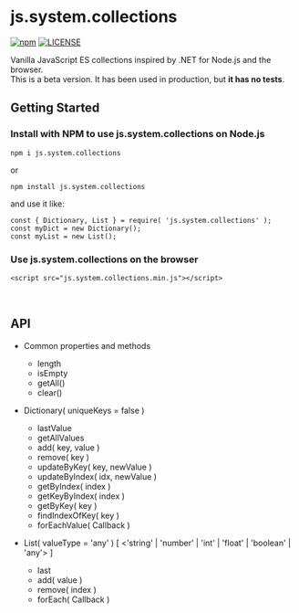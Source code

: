 ﻿# js.system.collections
 
[![npm](https://img.shields.io/npm/v/js.system.collections.svg)](https://www.npmjs.com/package/js.system.collections)
[![LICENSE](https://img.shields.io/npm/l/merger-js.svg)](https://github.com/joao-neves95/js.system.collections/blob/master/LICENSE.md)

Vanilla JavaScript ES collections inspired by .NET for Node.js and the browser. <br>
This is a beta version. It has been used in production, but **it has no tests**.

## Getting Started

### Install with NPM to use js.system.collections on Node.js


```
npm i js.system.collections
```
or


```
npm install js.system.collections
```

and use it like:

```
const { Dictionary, List } = require( 'js.system.collections' );
const myDict = new Dictionary();
const myList = new List();
```

### Use js.system.collections on the browser

```
<script src="js.system.collections.min.js"></script>
```

&nbsp;

## API

- Common properties and methods
  - length
  - isEmpty
  - getAll()
  - clear()

- Dictionary( uniqueKeys = false )
  - lastValue
  - getAllValues
  - add( key, value )
  - remove( key )
  - updateByKey( key, newValue )
  - updateByIndex( idx, newValue )
  - getByIndex( index )
  - getKeyByIndex( index )
  - getByKey( key )
  - findIndexOfKey( key )
  - forEachValue( Callback )

- List( valueType = 'any' ) [ <'string' | 'number' | 'int' | 'float' | 'boolean' | 'any'> ]
  - last
  - add( value )
  - remove( index )
  - forEach( Callback )
